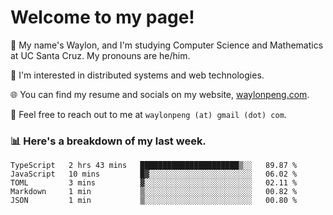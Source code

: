 # Welcome to my page! 

👋 My name's Waylon, and I'm studying Computer Science and Mathematics at UC Santa Cruz. My pronouns are he/him. 

💭 I'm interested in distributed systems and web technologies.

🌐 You can find my resume and socials on my website, [waylonpeng.com](https://www.waylonpeng.com).

📧 Feel free to reach out to me at `waylonpeng (at) gmail (dot) com`.

### 📊 Here's a breakdown of my last week.

<!--START_SECTION:waka-->
```text
TypeScript   2 hrs 43 mins   ██████████████████████▒░░   89.87 % 
JavaScript   10 mins         █▓░░░░░░░░░░░░░░░░░░░░░░░   06.02 % 
TOML         3 mins          ▓░░░░░░░░░░░░░░░░░░░░░░░░   02.11 % 
Markdown     1 min           ▒░░░░░░░░░░░░░░░░░░░░░░░░   00.82 % 
JSON         1 min           ▒░░░░░░░░░░░░░░░░░░░░░░░░   00.80 % 
```
<!--END_SECTION:waka-->
